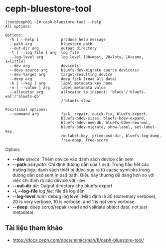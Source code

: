 # ceph-bluestore-tool
```
[root@ceph01 ~]# ceph-bluestore-tool --help
All options:

Options:
  -h [ --help ]          produce help message
  --path arg             bluestore path
  --out-dir arg          output directory
  -l [ --log-file ] arg  log file
  --log-level arg        log level (30=most, 20=lots, 10=some, 1=little)
  --dev arg              device(s)
  --devs-source arg      bluefs-dev-migrate source device(s)
  --dev-target arg       target/resulting device
  --deep arg             deep fsck (read all data)
  -k [ --key ] arg       label metadata key name
  -v [ --value ] arg     label metadata value
  --allocator arg        allocator to inspect: 'block'/'bluefs-wal'/'bluefs-db'
                         /'bluefs-slow'

Positional options:
  --command arg          fsck, repair, quick-fix, bluefs-export,
                         bluefs-bdev-sizes, bluefs-bdev-expand,
                         bluefs-bdev-new-db, bluefs-bdev-new-wal,
                         bluefs-bdev-migrate, show-label, set-label-key,
                         rm-label-key, prime-osd-dir, bluefs-log-dump,
                         free-dump, free-score
```
Option:
- **--dev** *device*: Thêm device vào danh sách device cần xem
- **--path** *osd path*: Chỉ định đường dẫn của 1 osd. Trong hầu hết các trường hợp, danh sách thiết bị được suy ra từ cacsc symlinks trong đường dẫn osd sent in osd path. Điều này thương dễ dàng hơn so với việc chỉ định rõ các device với `-dev`.
- **--out-dir** *dir*: Output directory cho bluefs-export
- **-l, --log-file** *log file*: file để log đến
- **--log-level** *num*: debug log level. Mặc định là 30 (extremely verbose), 20 is very verbose, 10 is verbose, and 1 is not very verbose.
- **--deep**: deep scrub/repair (read and validate object data, not just metadata)

## Tài liệu tham khảo
- https://docs.ceph.com/docs/mimic/man/8/ceph-bluestore-tool/
